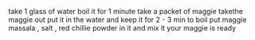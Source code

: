 take 1 glass of water 
boil it for 1 minute
take a packet of maggie
takethe maggie out 
put it in the water and keep it for 2 - 3 min to boil
put maggie massala , salt , red chillie powder in it
and mix it 
your maggie is ready 